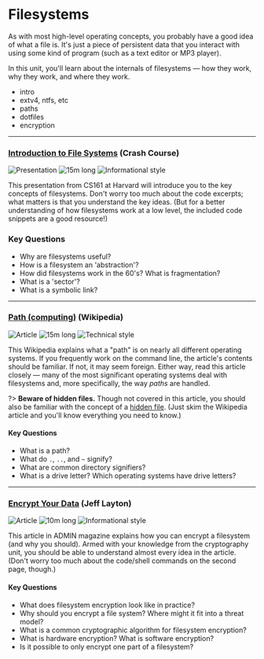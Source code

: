 # Filesystems

As with most high-level operating concepts, you probably have a good idea of what a file is. It's just a piece of persistent data that you interact with using some kind of program (such as a text editor or MP3 player).

In this unit, you'll learn about the internals of filesystems — how they work, why they work, and where they work.

- intro
- extv4, ntfs, etc
- paths
- dotfiles
- encryption

---

### [Introduction to File Systems](http://www.eecs.harvard.edu/~cs161/notes/intro-file-systems.pdf) (Crash Course)

![Presentation](https://img.shields.io/badge/Type-Presentation-success.svg)
![15m long](https://img.shields.io/badge/Duration-16m-yellow.svg)
![Informational style](https://img.shields.io/badge/Style-Informational-informational.svg)

This presentation from CS161 at Harvard will introduce you to the key concepts of filesystems. Don't worry too much about the code excerpts; what matters is that you understand the key ideas. (But for a better understanding of how filesystems work at a low level, the included code snippets are a good resource!)

### Key Questions

* Why are filesystems useful?
* How is a filesystem an 'abstraction'?
* How did filesystems work in the 60's? What is fragmentation?
* What is a 'sector'?
* What is a symbolic link?

---

### [Path (computing)](https://en.wikipedia.org/wiki/Path_(computing)) (Wikipedia)

![Article](https://img.shields.io/badge/Type-Article-success.svg)
![15m long](https://img.shields.io/badge/Duration-30m-yellow.svg)
![Technical style](https://img.shields.io/badge/Style-Technical-informational.svg)

This Wikipedia explains what a "path" is on nearly all different operating systems. If you frequently work on the command line, the article's contents should be familiar. If not, it may seem foreign. Either way, read this article closely — many of the most significant operating systems deal with filesystems and, more specifically, the way _paths_ are handled.

?> **Beware of hidden files.** Though not covered in this article, you should also be familiar with the concept of a [hidden file](https://en.wikipedia.org/wiki/Hidden_file_and_hidden_directory). (Just skim the Wikipedia article and you'll know everything you need to know.)

#### Key Questions

* What is a path?
* What do `.`, `..`, and `~` signify?
* What are common directory signifiers?
* What is a drive letter? Which operating systems have drive letters?

---

### [Encrypt Your Data](http://www.admin-magazine.com/Articles/Filesystem-Encryption) (Jeff Layton)

![Article](https://img.shields.io/badge/Type-Article-success.svg)
![10m long](https://img.shields.io/badge/Duration-10m-yellow.svg)
![Informational style](https://img.shields.io/badge/Style-Informational-informational.svg)

This article in ADMIN magazine explains how you can encrypt a filesystem (and why you should). Armed with your knowledge from the cryptography unit, you should be able to understand almost every idea in the article. (Don't worry too much about the code/shell commands on the second page, though.)

#### Key Questions

* What does filesystem encryption look like in practice?
* Why should you encrypt a file system? Where might it fit into a threat model?
* What is a common cryptographic algorithm for filesystem encryption?
* What is hardware encryption? What is software encryption?
* Is it possible to only encrypt one part of a filesystem?
